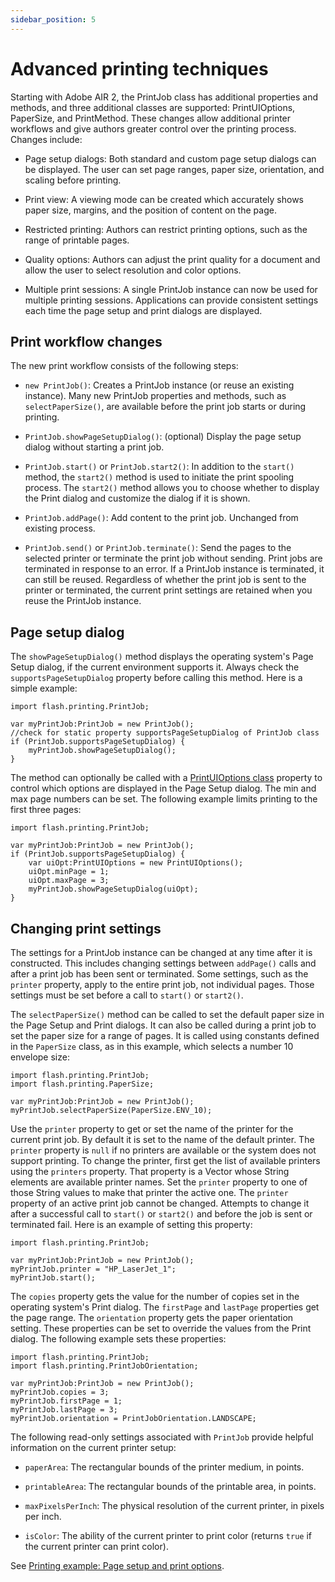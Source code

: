 ```yaml
---
sidebar_position: 5
---
```


# Advanced printing techniques

Starting with Adobe AIR 2, the PrintJob class has additional properties and
methods, and three additional classes are supported: PrintUIOptions, PaperSize,
and PrintMethod. These changes allow additional printer workflows and give
authors greater control over the printing process. Changes include:

- Page setup dialogs: Both standard and custom page setup dialogs can be
  displayed. The user can set page ranges, paper size, orientation, and scaling
  before printing.

- Print view: A viewing mode can be created which accurately shows paper size,
  margins, and the position of content on the page.

- Restricted printing: Authors can restrict printing options, such as the range
  of printable pages.

- Quality options: Authors can adjust the print quality for a document and allow
  the user to select resolution and color options.

- Multiple print sessions: A single PrintJob instance can now be used for
  multiple printing sessions. Applications can provide consistent settings each
  time the page setup and print dialogs are displayed.

## Print workflow changes

The new print workflow consists of the following steps:

- `new PrintJob()`: Creates a PrintJob instance (or reuse an existing instance).
  Many new PrintJob properties and methods, such as `selectPaperSize()`, are
  available before the print job starts or during printing.

- `PrintJob.showPageSetupDialog()`: (optional) Display the page setup dialog
  without starting a print job.

- `PrintJob.start()` or `PrintJob.start2()`: In addition to the `start()`
  method, the `start2()` method is used to initiate the print spooling process.
  The `start2()` method allows you to choose whether to display the Print dialog
  and customize the dialog if it is shown.

- `PrintJob.addPage()`: Add content to the print job. Unchanged from existing
  process.

- `PrintJob.send()` or `PrintJob.terminate()`: Send the pages to the selected
  printer or terminate the print job without sending. Print jobs are terminated
  in response to an error. If a PrintJob instance is terminated, it can still be
  reused. Regardless of whether the print job is sent to the printer or
  terminated, the current print settings are retained when you reuse the
  PrintJob instance.

## Page setup dialog

The `showPageSetupDialog()` method displays the operating system's Page Setup
dialog, if the current environment supports it. Always check the
`supportsPageSetupDialog` property before calling this method. Here is a simple
example:

```
import flash.printing.PrintJob;

var myPrintJob:PrintJob = new PrintJob();
//check for static property supportsPageSetupDialog of PrintJob class
if (PrintJob.supportsPageSetupDialog) {
	myPrintJob.showPageSetupDialog();
}
```

The method can optionally be called with a
[](https://airsdk.dev/reference/actionscript/3.0/flash/printing/PrintUIOptions.html)
[PrintUIOptions class](https://airsdk.dev/reference/actionscript/3.0/flash/printing/PrintUIOptions.html)
property to control which options are displayed in the Page Setup dialog. The
min and max page numbers can be set. The following example limits printing to
the first three pages:

```
import flash.printing.PrintJob;

var myPrintJob:PrintJob = new PrintJob();
if (PrintJob.supportsPageSetupDialog) {
	var uiOpt:PrintUIOptions = new PrintUIOptions();
	uiOpt.minPage = 1;
	uiOpt.maxPage = 3;
	myPrintJob.showPageSetupDialog(uiOpt);
}
```

## Changing print settings

The settings for a PrintJob instance can be changed at any time after it is
constructed. This includes changing settings between `addPage()` calls and after
a print job has been sent or terminated. Some settings, such as the `printer`
property, apply to the entire print job, not individual pages. Those settings
must be set before a call to `start()` or `start2()`.

The `selectPaperSize()` method can be called to set the default paper size in
the Page Setup and Print dialogs. It can also be called during a print job to
set the paper size for a range of pages. It is called using constants defined in
the `PaperSize` class, as in this example, which selects a number 10 envelope
size:

```
import flash.printing.PrintJob;
import flash.printing.PaperSize;

var myPrintJob:PrintJob = new PrintJob();
myPrintJob.selectPaperSize(PaperSize.ENV_10);
```

Use the `printer` property to get or set the name of the printer for the current
print job. By default it is set to the name of the default printer. The
`printer` property is `null` if no printers are available or the system does not
support printing. To change the printer, first get the list of available
printers using the `printers` property. That property is a Vector whose String
elements are available printer names. Set the `printer` property to one of those
String values to make that printer the active one. The `printer` property of an
active print job cannot be changed. Attempts to change it after a successful
call to `start()` or `start2()` and before the job is sent or terminated fail.
Here is an example of setting this property:

```
import flash.printing.PrintJob;

var myPrintJob:PrintJob = new PrintJob();
myPrintJob.printer = "HP_LaserJet_1";
myPrintJob.start();
```

The `copies` property gets the value for the number of copies set in the
operating system's Print dialog. The `firstPage` and `lastPage` properties get
the page range. The `orientation` property gets the paper orientation setting.
These properties can be set to override the values from the Print dialog. The
following example sets these properties:

```
import flash.printing.PrintJob;
import flash.printing.PrintJobOrientation;

var myPrintJob:PrintJob = new PrintJob();
myPrintJob.copies = 3;
myPrintJob.firstPage = 1;
myPrintJob.lastPage = 3;
myPrintJob.orientation = PrintJobOrientation.LANDSCAPE;
```

The following read-only settings associated with `PrintJob` provide helpful
information on the current printer setup:

- `paperArea`: The rectangular bounds of the printer medium, in points.

- `printableArea`: The rectangular bounds of the printable area, in points.

- `maxPixelsPerInch`: The physical resolution of the current printer, in pixels
  per inch.

- `isColor`: The ability of the current printer to print color (returns `true`
  if the current printer can print color).

See
[Printing example: Page setup and print options](./printing-example-page-setup-and-print-options.md).
